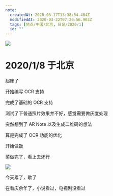 ```yaml
---
note:
  createdAt: 2020-03-17T13:38:54.484Z
  modifiedAt: 2020-03-22T07:26:56.903Z
  tags: [地点/中国/北京, 日记/2020/1]
  id: ""
---
```


![](https://i.postimg.cc/yNkS2CHJ/1689052858.jpg)

# 2020/1/8 于北京

<!-- @timer "date":"Wed Jan 08 2020 08:21:33 GMT+0800 (CST) -->

起床了

<!-- @timer "date":"Wed Jan 08 2020 10:02:45 GMT+0800 (CST)","duration":"about 2 hours -->

开始编写 OCR 支持

<!-- @timer "date":"Wed Jan 08 2020 11:52:36 GMT+0800 (CST)","duration":"about 2 hours -->

完成了基础的 OCR 支持

<!-- @timer "date":"Wed Jan 08 2020 12:35:00 GMT+0800 (CST)","duration":"42 minutes -->

测试了下普通照片效果并不好，感觉需要做灰度处理

<!-- @timer "date":"Wed Jan 08 2020 13:05:43 GMT+0800 (CST)","duration":"31 minutes -->

突然想到了 AR Note 以及生成二维码的想法

<!-- @timer "date":"Wed Jan 08 2020 17:40:30 GMT+0800 (CST)","duration":"about 5 hours -->

算是完成了 OCR 功能的优化

开始做饭

<!-- @timer "date":"Wed Jan 08 2020 19:09:56 GMT+0800 (CST)","duration":"about 1 hour -->

菜做完了，看上去还行

![](https://i.postimg.cc/yNkS2CHJ/1689052858.jpg)

<!-- @timer "date":"Wed Jan 08 2020 19:41:13 GMT+0800 (CST)","duration":"31 minutes -->

今天累了，歇了

<!-- @timer "date":"Wed Jan 08 2020 21:56:21 GMT+0800 (CST)","duration":"about 2 hours -->

在看庆余年了，小说看过，电视剧没看过
